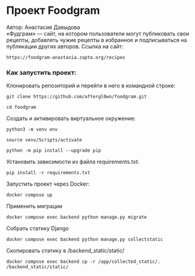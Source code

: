 # Проект Foodgram
Автор: Анастасия Давыдова  
«Фудграм» — сайт, на котором пользователи могут публиковать свои рецепты, 
добавлять чужие рецепты в избранное и подписываться на публикации других авторов. 
Ссылка на сайт: 
```
https://foodgram-anastasia.zapto.org/recipes
```

### Как запустить проект:

Клонировать репозиторий и перейти в него в командной строке:

```
git clone https://github.com/aftergl0wn/foodgram.git
```

```
cd foodgram
```

Cоздать и активировать виртуальное окружение:

```
python3 -m venv env
```

```
source venv/Scripts/activate
```

```
python -m pip install --upgrade pip
```

Установить зависимости из файла requirements.txt:

```
pip install -r requirements.txt
```

Запустить проект через Docker:

```
docker compose up
```
Применить миграции

```
docker compose exec backend python manage.py migrate
```

Собрать статику Django 

```
docker compose exec backend python manage.py collectstatic
```

Скопировать статику в /backend_static/static/

```
docker compose exec backend cp -r /app/collected_static/. /backend_static/static/ 
```
